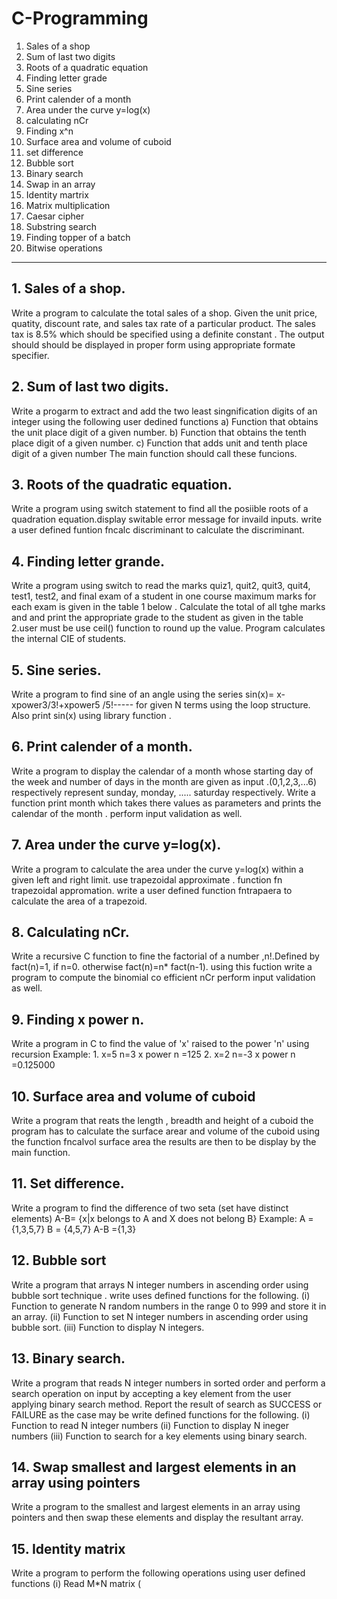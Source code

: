 # C-Programming
1. Sales of a shop
2. Sum of last two digits
3. Roots of a quadratic equation
4. Finding letter grade
5. Sine series 
6. Print calender of a month
7. Area under the curve y=log(x)
8. calculating nCr
9. Finding x^n
10. Surface area and volume of cuboid 
11. set difference 
12. Bubble sort 
13. Binary search 
14. Swap in an array 
15. Identity martrix 
16. Matrix multiplication 
17. Caesar cipher
18. Substring search 
19. Finding topper of a batch 
20. Bitwise operations

---

## 1. Sales of a shop.
Write a program to calculate the total sales of a shop. Given the unit price, quatity, discount rate, and sales tax rate of a particular product. The sales tax is 8.5% which should be specified using a definite constant . The output should should be displayed in proper form using appropriate formate specifier.



## 2. Sum of last two digits.
Write a progarm to extract and add the two least singnification digits of an integer using the following user dedined functions
a) Function that obtains the unit place digit of a given number.
b) Function that obtains the tenth place digit of a given number.
c) Function that adds unit and tenth place digit of a given number 
The main function should call these funcions.



## 3. Roots of the quadratic equation.
Write a program using switch statement to find all the posiible roots of a quadration equation.display switable error message for invaild inputs. write a user defined funtion  fncalc discriminant to calculate the discriminant.



## 4. Finding letter grande.
Write a program using switch to read the marks quiz1, quit2, quit3, quit4, test1, test2, and final exam of a student in one course maximum marks for each exam is given in the table 1 below . Calculate the total of all tghe marks and and print the appropriate grade to the student as given in the table 2.user must be use ceil() function to round up the value. Program calculates the internal CIE of students.



## 5. Sine series.
Write a program to find sine of an angle using the series sin(x)= x-xpower3/3!+xpower5 /5!----- for given N terms using the loop structure. Also print sin(x) using library function .



## 6. Print calender of a month.
Write a program to display the calendar of a month whose starting day of the week and number of days in the month are given as input .(0,1,2,3,...6) respectively represent sunday, monday, ..... saturday respectively. Write a function print month which takes there values as parameters and prints the calendar of the month . perform input validation as well.



## 7. Area under the curve y=log(x).
Write a program to calculate the area under the curve y=log(x) within a given left and right limit. use trapezoidal approximate . function fn trapezoidal appromation. write a user defined function fntrapaera to calculate the area of a trapezoid.




## 8. Calculating nCr.
Write a recursive C function to fine the factorial of a number ,n!.Defined by fact(n)=1, if n=0. otherwise fact(n)=n* fact(n-1). using this fuction write a program to compute the binomial co efficient nCr perform input validation as well.



## 9. Finding x power n.
Write a program in C to find the value of 'x' raised to the power 'n' using recursion 
Example: 1. x=5 n=3 x power n =125 
         2. x=2 n=-3 x power n =0.125000



## 10. Surface area and volume of cuboid
Write a program that reats the length , breadth and height of a cuboid the program has to calculate the surface arear and volume of the cuboid using the function fncalvol surface area the results are then to be display by the main function.



## 11. Set difference.
Write a program to find the difference of two seta (set have distinct elements)
A-B= {x|x belongs to A and X does not belong B}
Example: A = {1,3,5,7}
         B = {4,5,7}
         A-B ={1,3}
         
         
        
## 12. Bubble sort
Write a program that arrays N integer numbers in ascending order using bubble sort technique . write uses defined functions for the following.
(i) Function to generate N random numbers in the range 0 to 999 and store  it in an array.
(ii) Function to set N integer numbers in ascending order using bubble sort.
(iii) Function to display N integers.



## 13. Binary search.
Write a program that reads N integer numbers in sorted order and perform a search operation on input by accepting a key element from the user applying binary search method. Report the result of search as SUCCESS or FAILURE as the case may be write defined functions for the following.
(i) Function to read N integer numbers
(ii) Function to display N ineger numbers
(iii) Function to search for a key elements using binary search.



## 14. Swap smallest and largest elements in an array using pointers
Write a program to the smallest and largest elements in an array using pointers and then swap these elements and display the resultant array.



## 15. Identity matrix
Write a program to perform the following operations using user defined functions
(i) Read M*N matrix
(





      
